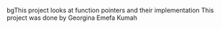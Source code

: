 bgThis project looks at function pointers and their implementation
This project was done by Georgina Emefa Kumah

